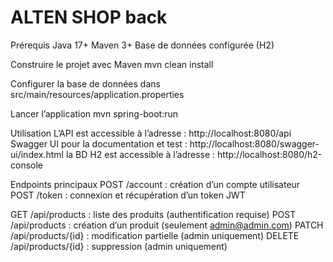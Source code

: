 # ALTEN SHOP back

Prérequis
Java 17+ 
Maven 3+
Base de données configurée (H2) 

Construire le projet avec Maven
mvn clean install

Configurer la base de données dans src/main/resources/application.properties

Lancer l’application
mvn spring-boot:run	

Utilisation
L’API est accessible à l’adresse : http://localhost:8080/api
Swagger UI pour la documentation et test : http://localhost:8080/swagger-ui/index.html
la BD H2 est accessible à l’adresse : http://localhost:8080/h2-console

Endpoints principaux
POST /account : création d’un compte utilisateur
POST /token : connexion et récupération d’un token JWT

GET /api/products : liste des produits (authentification requise)
POST /api/products : création d’un produit (seulement admin@admin.com)
PATCH /api/products/{id} : modification partielle (admin uniquement)
DELETE /api/products/{id} : suppression (admin uniquement)
